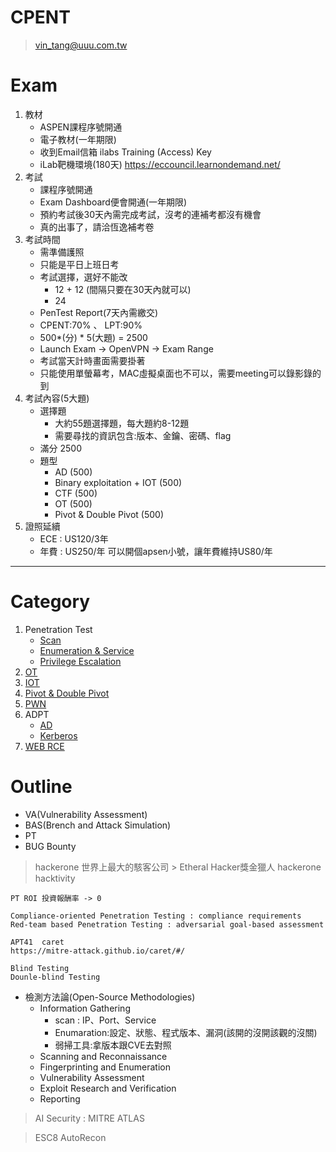 CPENT 
===
> vin_tang@uuu.com.tw

# Exam
1. 教材
   - ASPEN課程序號開通
   - 電子教材(一年期限)
   - 收到Email信箱
     ilabs Training (Access) Key
   - iLab靶機環境(180天)
     https://eccouncil.learnondemand.net/
2. 考試
   - 課程序號開通
   - Exam Dashboard便會開通(一年期限)
   - 預約考試後30天內需完成考試，沒考的連補考都沒有機會
   - 真的出事了，請洽恆逸補考卷
3. 考試時間
   - 需準備護照
   - 只能是平日上班日考
   - 考試選擇，選好不能改
     - 12 + 12 (間隔只要在30天內就可以)
     - 24
   - PenTest Report(7天內需繳交)
   - CPENT:70% 、 LPT:90%
   - 500*(分) * 5(大題) = 2500
   - Launch Exam -> OpenVPN -> Exam Range
   - 考試當天計時畫面需要掛著
   - 只能使用單螢幕考，MAC虛擬桌面也不可以，需要meeting可以錄影錄的到
4. 考試內容(5大題)
   - 選擇題
     - 大約55題選擇題，每大題約8-12題
     - 需要尋找的資訊包含:版本、金鑰、密碼、flag
   - 滿分 2500
   - 題型
     - AD (500)
     - Binary exploitation + IOT (500)
     - CTF (500)
     - OT (500)
     - Pivot & Double Pivot (500)
5. 證照延續
   - ECE : US120/3年
   - 年費 : US250/年
     可以開個apsen小號，讓年費維持US80/年

---



# Category
1. Penetration Test
   - [Scan](1.Penetration%20Test/Penetration%20Test%20-%20Scan%20.md)
   - [Enumeration & Service](1.Penetration%20Test/Penetration%20Test%20-%20Enumeration%20&%20Service.md)
   - [Privilege Escalation](1.Penetration%20Test/Penetration%20Test%20-%20Privilege%20Escalation.md)
2. [OT](./2.OT/OT.md)
3. [IOT](./3.IOT/IOT.md)
4. [Pivot & Double Pivot](./4.Pivot%20&%20Double%20Pivot/Pivot%20&%20Double%20Pivot.md)
5. [PWN](./5.PWN/PWN.md)
6. ADPT
   - [AD](./6.ADPT/AD.md)
   - [Kerberos](./6.ADPT/Kerberos.md)
7. [WEB RCE](./7.Web%20to%20RCE/Web%20to%20RCE.md)

# Outline
- VA(Vulnerability Assessment)
- BAS(Brench and Attack Simulation)
- PT
- BUG Bounty
> hackerone 世界上最大的駭客公司 > Etheral Hacker獎金獵人
> hackerone hacktivity
```
PT ROI 投資報酬率 -> 0

Compliance-oriented Penetration Testing : compliance requirements
Red-team based Penetration Testing : adversarial goal-based assessment

APT41  caret
https://mitre-attack.github.io/caret/#/

Blind Testing
Dounle-blind Testing
```
- 檢測方法論(Open-Source Methodologies)
  - Information Gathering
    - scan : IP、Port、Service
    - Enumaration:設定、狀態、程式版本、漏洞(該開的沒開該觀的沒關)
    - 弱掃工具:拿版本跟CVE去對照
  - Scanning and Reconnaissance
  - Fingerprinting and Enumeration
  - Vulnerability Assessment
  - Exploit Research and Verification
  - Reporting

> AI Security : MITRE ATLAS

> ESC8
> AutoRecon